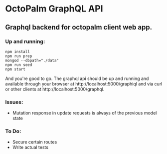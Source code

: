 # OctoPalm GraphQL API
## Graphql backend for octopalm client web app.


### Up and running:

    npm install
	npm run prep
	mongod --dbpath="./data"
	npm run seed
	npm start

 And you're good to go. The graphql api should be up and
 running and available through your browser at http://localhost:5000/graphiql and via curl or other clients at http://localhost:5000/graphql.

### Issues:

- Mutation response in update requests is always of the previous model state


### To Do:
- Secure certain routes
- Write actual tests

